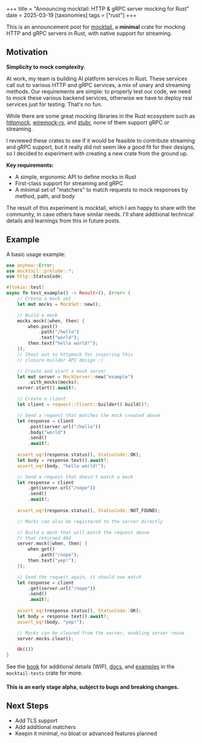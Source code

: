 +++
title = "Announcing mocktail: HTTP & gRPC server mocking for Rust"
date = 2025-03-19
[taxonomies]
tags = ["rust"]
+++

This is an announcement post for [mocktail](https://github.com/IBM/mocktail), a **minimal** crate for mocking HTTP and gRPC servers in Rust, with native support for streaming.

## Motivation

**Simplicity to mock complexity.**

At work, my team is building AI platform services in Rust. These services call out to various HTTP and gRPC services, a mix of unary and streaming methods. Our requirements are simple: to properly test our code, we need to mock these various backend services, otherwise we have to deploy real services just for testing. That's no fun.

While there are some great mocking libraries in the Rust ecosystem such as [httpmock](https://github.com/alexliesenfeld/httpmock), [wiremock-rs](https://github.com/LukeMathWalker/wiremock-rs), and [stubr](https://github.com/beltram/stubr), none of them support gRPC or streaming. 

I reviewed these crates to see if it would be feasible to contribute streaming and gRPC support, but it really did not seem like a good fit for their designs, so I decided to experiment with creating a new crate from the ground up.

**Key requirements:**
- A simple, ergonomic API to define mocks in Rust
- First-class support for streaming and gRPC
- A minimal set of "matchers" to match requests to mock responses by method, path, and body

The result of this experiment is mocktail, which I am happy to share with the community, in case others have similar needs. I'll share additional technical details and learnings from this in future posts.

## Example

A basic usage example:

```rust
use anyhow::Error;
use mocktail::prelude::*;
use http::StatusCode;

#[tokio::test]
async fn test_example() -> Result<(), Error> {
    // Create a mock set
    let mut mocks = MockSet::new();

    // Build a mock
    mocks.mock(|when, then| {
        when.post()
            .path("/hello")
            .text("world");
        then.text("hello world!");
    });
    // Shout out to httpmock for inspiring this 
    // closure-builder API design :)

    // Create and start a mock server
    let mut server = MockServer::new("example")
        .with_mocks(mocks);
    server.start().await?;

    // Create a client
    let client = reqwest::Client::builder().build()?;

    // Send a request that matches the mock created above
    let response = client
        .post(server.url("/hello"))
        .body("world")
        .send()
        .await?;
    
    assert_eq!(response.status(), StatusCode::OK);
    let body = response.text().await?;
    assert_eq!(body, "hello world!");

    // Send a request that doesn't match a mock
    let response = client
        .get(server.url("/nope"))
        .send()
        .await?;
    
    assert_eq!(response.status(), StatusCode::NOT_FOUND);

    // Mocks can also be registered to the server directly

    // Build a mock that will match the request above 
    // that returned 404
    server.mock(|when, then| {
        when.get()
            .path("/nope");
        then.text("yep!");
    });

    // Send the request again, it should now match
    let response = client
        .get(server.url("/nope"))
        .send()
        .await?;
    
    assert_eq!(response.status(), StatusCode::OK);
    let body = response.text().await?;
    assert_eq!(body, "yep!");

    // Mocks can be cleared from the server, enabling server reuse
    server.mocks.clear();

    Ok(())
}
```

See the [book](https://ibm.github.io/mocktail/) for additional details (WIP), [docs](https://docs.rs/mocktail/latest/mocktail/), and [examples](https://github.com/IBM/mocktail/tree/main/mocktail-tests/tests/examples) in the `mocktail-tests` crate for more.

#### This is an early stage alpha, subject to bugs and breaking changes.

## Next Steps
- Add TLS support
- Add additional matchers
- Keepin it minimal, no bloat or advanced features planned
